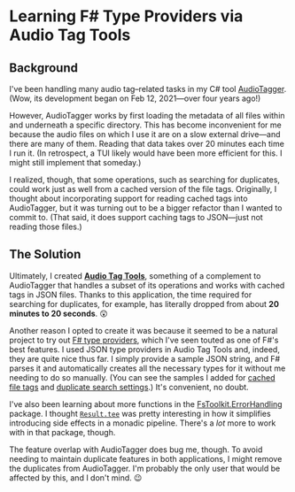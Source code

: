# Learning F# Type Providers via Audio Tag Tools

## Background

I've been handling many audio tag–related tasks in my C# tool [AudioTagger](https://github.com/codeconscious/audiotagger/). (Wow, its development began on Feb 12, 2021—over four years ago!)

However, AudioTagger works by first loading the metadata of all files within and underneath a specific directory. This has become inconvenient for me because the audio files on which I use it are on a slow external drive—and there are many of them. Reading that data takes over 20 minutes each time I run it. (In retrospect, a TUI likely would have been more efficient for this. I might still implement that someday.)

I realized, though, that some operations, such as searching for duplicates, could work just as well from a cached version of the file tags. Originally, I thought about incorporating support for reading cached tags into AudioTagger, but it was turning out to be a bigger refactor than I wanted to commit to. (That said, it does support caching tags to JSON—just not reading those files.)

## The Solution

Ultimately, I created [**Audio Tag Tools**](https://github.com/codeconscious/audio-tag-tools), something of a complement to AudioTagger that handles a subset of its operations and works with cached tags in JSON files. Thanks to this application, the time required for searching for duplicates, for example, has literally dropped from about **20 minutes to 20 seconds**. 😲

Another reason I opted to create it was because it seemed to be a natural project to try out [F# type providers](https://learn.microsoft.com/en-us/dotnet/fsharp/tutorials/type-providers/), which I've seen touted as one of F#'s best features. I used JSON type providers in Audio Tag Tools and, indeed, they are quite nice thus far. I simply provide a sample JSON string, and F# parses it and automatically creates all the necessary types for it without me needing to do so manually. (You can see the samples I added for [cached file tags](https://github.com/codeconscious/audio-tag-tools/blob/205918d2a6907bc595a65dcf273be0ef641d7a41/src/AudioTagTools.Cacher/Tags.fs#L31-L47) and [duplicate search settings](https://github.com/codeconscious/audio-tag-tools/blob/205918d2a6907bc595a65dcf273be0ef641d7a41/src/AudioTagTools.DuplicateFinder/Settings.fs#L6-L33).) It's convenient, no doubt.

I've also been learning about more functions in the [FsToolkit.ErrorHandling](https://demystifyfp.gitbook.io/fstoolkit-errorhandling) package. I thought [`Result.tee`](https://demystifyfp.gitbook.io/fstoolkit-errorhandling/fstoolkit.errorhandling/result/teefunctions#tee) was pretty interesting in how it simplifies introducing side effects in a monadic pipeline. There's a _lot_ more to work with in that package, though.

The feature overlap with AudioTagger does bug me, though. To avoid needing to maintain duplicate features in both applications, I might remove the duplicates from AudioTagger. I'm probably the only user that would be affected by this, and I don't mind. 😉
